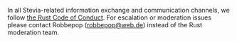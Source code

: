 In all Stevia-related information exchange and communication channels, we follow [the Rust Code of Conduct](https://www.rust-lang.org/en-US/conduct.html).
For escalation or moderation issues please contact Robbepop (robbepop@web.de) instead of the Rust moderation team.
